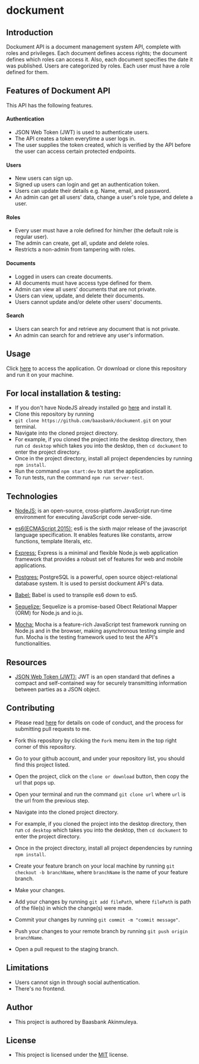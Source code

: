 # dockument

## Introduction

Dockument API is a document management system API, complete with roles and privileges. Each document defines access rights; the document defines which roles can access it. Also, each document specifies the date it was published. Users are categorized by roles. Each user must have a role defined for them. 


## Features of Dockument API

This API has the following features.

#### Authentication

* JSON Web Token (JWT) is used to authenticate users.
* The API creates a token everytime a user logs in.
* The user supplies the token created, which is verified by the API before the user can access certain protected endpoints.

#### Users

* New users can sign up.
* Signed up users can login and get an authentication token.
* Users can update their details e.g. Name, email, and password.
* An admin can get all users' data, change a user's role type, and delete a user.

#### Roles

* Every user must have a role defined for him/her (the default role is regular user).
* The admin can create, get all, update and delete roles.
* Restricts a non-admin from tampering with roles.

#### Documents

* Logged in users can create documents.
* All documents must have access type defined for them.
* Admin can view all users' documents that are not private.
* Users can view, update, and delete their documents.
* Users cannot update and/or delete other users' documents.

#### Search

* Users can search for and retrieve any document that is not private.
* An admin can search for and retrieve any user's information.

## Usage
Click [here](https://dockument.herokuapp.com) to access the application.
Or download or clone this repository and run it on your machine.

## For local installation & testing:

* If you don't have NodeJS already installed go [here](https://nodejs.org/en/) and install it.
* Clone this repository by running 
 * `git clone https://github.com/baasbank/dockument.git` on your terminal.
* Navigate into the cloned project directory.
 * For example, if you cloned the project into the desktop directory, then run `cd desktop` which takes you into the desktop, then `cd dockument` to enter the project directory.
* Once in the project directory, install all project dependencies by running `npm install`.
* Run the command `npm start:dev` to start the application.
* To run tests, run the command `npm run server-test`.

## Technologies

* [NodeJS:](https://nodejs.org/en/) is an open-source, cross-platform JavaScript run-time environment for executing JavaScript code server-side.

* [es6(ECMAScript 2015):](https://en.wikipedia.org/wiki/ECMAScript) es6 is the sixth major release of the javascript language specification. It enables features like constants, arrow functions, template literals, etc.

* [Express:](https://expressjs.com/) Express is a minimal and flexible Node.js web application framework that provides a robust set of features for web and mobile applications.

* [Postgres:](https://www.postgresql.org/about/) PostgreSQL is a powerful, open source object-relational database system. It is used to persist dockument API's data.

* [Babel:](https://babeljs.io/) Babel is used to transpile es6 down to es5. 

* [Sequelize:](http://sequelize.readthedocs.io/en/v3/) Sequelize is a promise-based Obect Relational Mapper (ORM) for Node.js and io.js.

* [Mocha:](https://mochajs.org/) Mocha is a feature-rich JavaScript test framework running on Node.js and in the browser, making asynchronous testing simple and fun. Mocha is the testing framework used to test the API's functionalities.  

## Resources

* [JSON Web Token (JWT):](https://jwt.io/introduction/) JWT is an open standard that defines a compact and self-contained way for securely transmitting information between parties as a JSON object. 

## Contributing
* Please read [here](https://github.com/baasbank/dockument/wiki/Contributing) for details on code of conduct, and the process for submitting pull requests to me.

* Fork this repository by clicking the `Fork` menu item in the top right corner of this repository.
* Go to your github account, and under your repository list, you should find this project listed.
* Open the project, click on the `clone or download` button, then copy the url that pops up.
* Open your terminal and run the command `git clone url` where `url` is the url from the previous step.
* Navigate into the cloned project directory.
 * For example, if you cloned the project into the desktop directory, then run `cd desktop` which takes you into the desktop, then `cd dockument` to enter the project directory.
* Once in the project directory, install all project dependencies by running `npm install`.
* Create your feature branch on your local machine by running `git checkout -b branchName`, where `branchName` is the name of your feature branch.
* Make your changes.
* Add your changes by running `git add filePath`, where `filePath` is path of the file(s) in which the change(s) were made.
* Commit your changes by running `git commit -m "commit message"`.
* Push your changes to your remote branch by running `git push origin branchName`.
* Open a pull request to the staging branch.


## Limitations

* Users cannot sign in through social authentication.
* There's no frontend.

## Author
* This project is authored by Baasbank Akinmuleya.

## License

* This project is licensed under the [MIT](LICENSE) license.


